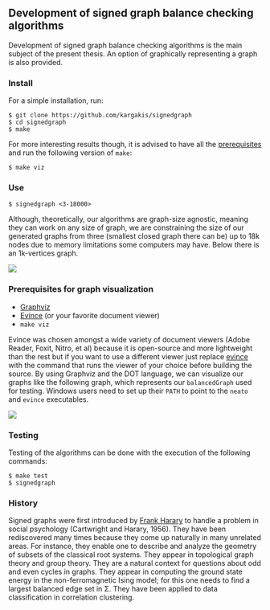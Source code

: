 ## Development of signed graph balance checking algorithms
Development of signed graph balance checking algorithms is the main subject of the present thesis. An option of graphically representing a graph is also provided.

### Install
For a simple installation, run:

	$ git clone https://github.com/kargakis/signedgraph
	$ cd signedgraph
	$ make 

For more interesting results though, it is advised to have all the [prerequisites](https://github.com/kargakis/signedgraph#prerequisites-for-graph-visualization) and run the following version of ```make```:

	$ make viz

### Use

	$ signedgraph <3-18000>

Although, theoretically, our algorithms are graph-size agnostic, meaning they can work on any size of graph, we are constraining the size of our generated graphs from three (smallest closed graph there can be) up to 18k nodes due to memory limitations some computers may have. Below there is an 1k-vertices graph.

![](https://raw.githubusercontent.com/kargakis/signedgraph/master/img/1k-nodes.png)

### Prerequisites for graph visualization
* [Graphviz](http://www.graphviz.org/)
* [Evince](https://wiki.gnome.org/Apps/Evince) (or your favorite document viewer)
* ```make viz```

Evince was chosen amongst a wide variety of document viewers (Adobe Reader, Foxit, Nitro, et al) because it is open-source and more lightweight than the rest but if you want to use a different viewer just replace [evince](https://github.com/kargakis/signedgraph/blob/b81b9259d202949bc30d69bf0bfa4db9cbd1d8b7/src/main.c#L170) with the command that runs the viewer of your choice before building the source.
By using Graphviz and the DOT language, we can visualize our graphs like the following graph, which represents our ```balancedGraph``` used for testing. Windows users need to set up their ```PATH``` to point to the ```neato``` and ```evince``` executables.

![](https://raw.githubusercontent.com/kargakis/signedgraph/master/img/example.png)

### Testing
Testing of the algorithms can be done with the execution of the following commands:

	$ make test
	$ signedgraph
	
### History
Signed graphs were first introduced by [Frank Harary](http://en.wikipedia.org/wiki/Frank_Harary) to handle a problem in social psychology (Cartwright and Harary, 1956). They have been rediscovered many times because they come up naturally in many unrelated areas. For instance, they enable one to describe and analyze the geometry of subsets of the classical root systems. They appear in topological graph theory and group theory. They are a natural context for questions about odd and even cycles in graphs. They appear in computing the ground state energy in the non-ferromagnetic Ising model; for this one needs to find a largest balanced edge set in Σ. They have been applied to data classification in correlation clustering.
